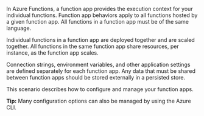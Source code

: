 
In Azure Functions, a function app provides the execution context for your individual functions. Function app behaviors apply to all functions hosted by a given function app. All functions in a function app must be of the same language.

Individual functions in a function app are deployed together and are scaled together. All functions in the same function app share resources, per instance, as the function app scales.

Connection strings, environment variables, and other application settings are defined separately for each function app. Any data that must be shared between function apps should be stored externally in a persisted store.

This scenario describes how to configure and manage your function apps.

**Tip:** Many configuration options can also be managed by using the Azure CLI.
